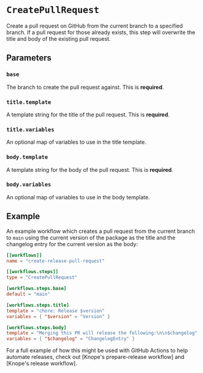 # `CreatePullRequest`

Create a pull request on GitHub from the current branch to a specified branch. If a pull request for those already exists, this step will overwrite the title and body of the existing pull request.

## Parameters

### `base`

The branch to create the pull request against. This is **required**.

### `title.template`

A template string for the title of the pull request. This is **required**.

### `title.variables`

An optional map of variables to use in the title template.

### `body.template`

A template string for the body of the pull request. This is **required**.

### `body.variables`

An optional map of variables to use in the body template.

## Example

An example workflow which creates a pull request from the current branch to `main` using the current version of the package as the title and the changelog entry for the current version as the body:

```toml
[[workflows]]
name = "create-release-pull-request"

[[workflows.steps]]
type = "CreatePullRequest"

[workflows.steps.base]
default = "main"

[workflows.steps.title]
template = "chore: Release $version"
variables = { "$version" = "Version" }

[workflows.steps.body]
template = "Merging this PR will release the following:\n\n$changelog"
variables = { "$changelog" = "ChangelogEntry" }
```

For a full example of how this might be used with GitHub Actions to help automate releases, check out [Knope's prepare-release workflow] and [Knope's release workflow].

[//]: # "TODO: Update Knope's workflows and link to them here"
